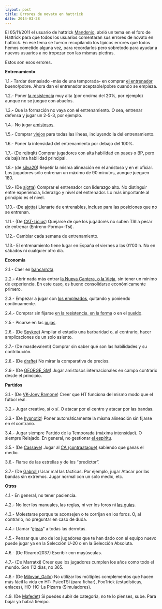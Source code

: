 ```yaml
---
layout: post
title: Errores de novato en hattrick
date: 2014-03-28
---
```


El 05/11/2011 el usuario de hattrick [Mandonio](http://www.hattrick.org/Club/Manager/?userId=6243152), abrió un tema en el foro de Hattrick para que todos los usuarios comentaran sus errores de novato en hattrick. En ese tema se fueron recopilando los típicos errores que todos hemos cometido alguna vez, para recordarlos pero sobretodo para ayudar a nuevos usuarios a no tropezar con las mismas piedras.

Estos son esos errores.

  
**Entrenamiento**

1.1.- Tardar demasiado -más de una temporada- en comprar [el entrenador](http://www.guiaocerin.com/es/el-entrenador/) bueno/pobre. Ahora dan el entrenador aceptable/pobre cuando se empieza.

1.2.- Poner [la resistencia](http://www.guiaocerin.com/es/porcentaje-de-resistencia/) muy alta (por encima del 20%, por ejemplo) aunque no se juegue con abuelos.

1.3.- Que la formación no vaya con el entrenamiento. O sea, entrenar defensa y jugar un 2-5-3, por ejemplo.

1.4.- No jugar [amistosos](http://www.guiaocerin.com/es/partidos-amistosos/).

1.5.- Comprar [viejos](http://www.guiaocerin.com/es/jugadores-viejos-ventajas-e-inconvenientes/) para todas las líneas, incluyendo la del entrenamiento.

1.6.- Poner la intensidad del entrenamiento por debajo del 100%.

1.7.- (De [rqltrqlt](http://www.hattrick.org/Club/Manager/?userId=10874821)) Comprar jugadores con alta habilidad en pases o BP, pero de bajísima habilidad principal.

1.8.- (de [silva20](http://www.hattrick.org/Club/Manager/?userId=7843065)) Repetir la misma alineación en el amistoso y en el oficial. Los jugadores sólo entrenan un máximo de 90 minutos, aunque jueguen 180.

1.9.- (De [ajotta](http://www.hattrick.org/Club/Manager/?userId=9670727)) Comprar el entrenador con liderazgo alto. No distinguir entre experiencia, liderazgo y nivel del entrenador. Lo más importante al principio es el nivel.

1.10.- (De [ajotta](http://www.hattrick.org/Club/Manager/?userId=9670727)) Llenarte de entrenables, incluso para las posiciones que no se entrenan.

1.11.- (De [CAT-Licius](http://www.hattrick.org/Club/Manager/?userId=3459594)) Quejarse de que los jugadores no suben TSI a pesar de entrenar (Entreno-Forma=-Tsi).

1.12.- Cambiar cada semana de entrenamiento.

1.13.- El entrenamiento tiene lugar en España el viernes a las 01'00 h. No en sábados ni cualquier otro día.

  
**Economía**

2.1.- Caer en [bancarrota](http://www.guiaocerin.com/es/estrategias-financieras-en-hattrick-intereses-y-bancarrota/).

2.2.- Abrir nada más entrar [la Nueva Cantera, o la Vieja](http://www.guiaocerin.com/es/juveniles-en-hattrick-red-o-academia/), sin tener un mínimo de experiencia. En este caso, es bueno consolidarse económicamente primero.

2.3.- Empezar a jugar con [los empleados](http://www.guiaocerin.com/es/combinaciones-de-empleados-en-hattrick/), quitando y poniendo continuamente.

2.4.- Comprar sin fijarse [en la resistencia, en la forma](http://www.guiaocerin.com/es/forma-y-resistencia/) o en el [sueldo](http://www.guiaocerin.com/es/salarios-de-los-jugadores-en-hattrick/).

2.5.- Picarse en las [pujas](http://www.guiaocerin.com/es/vender-y-comprar-jugadores-en-hattrick/).

2.6.- (De [Spykee](http://www.hattrick.org/Club/Manager/?userId=8985385)) Ampliar el estadio una barbaridad o, al contrario, hacer amplicaciones de un solo asiento.

2.7.- (De masdevalenti) Comprar sin saber qué son las habilidades y su contribución.

2.8.- (De [drafte](http://www.hattrick.org/Club/Manager/?userId=8636778)) No mirar la comparativa de precios.

2.9.- (De [GEORGE\_SM](http://www.hattrick.org/Club/Manager/?userId=11372298)) Jugar amistosos internacionales en campo contrario desde el principio.

  
**Partidos**

3.1.- (De [VK-Joey Ramone](http://www.hattrick.org/Club/Manager/?userId=10552188)) Creer que HT funciona del mismo modo que el fútbol real.

3.2.- Jugar creativo, sí o sí. O atacar por el centro y atacar por las bandas.

3.3.- (De [hypnotiz](http://www.hattrick.org/Club/Manager/?userId=10811954)) Poner automáticamente la misma alineación sin fijarse en el contrario.

3.4.- Jugar siempre Partido de la Temporada (máxima intensidad). O siempre Relajado. En general, no gestionar [el espíritu](http://www.guiaocerin.com/es/espiritu-y-confianza-en-hattrick/).

3.5.- (De [Cassave](http://www.hattrick.org/Club/Manager/?userId=9435856)) Jugar al [CA (contraataque)](http://www.guiaocerin.com/2012/11/contraataques.html) sabiendo que ganas el medio.

3.6.- Fiarse de las estrellas y de los “predictor”.

3.7.- (De [Gabroll](http://www.hattrick.org/Club/Manager/?userId=8998187)) Usar mal las tácticas. Por ejemplo, jugar Atacar por las bandas sin extremos. Jugar normal con un solo medio, etc.

  
**Otros**

4.1.- En general, no tener paciencia.

4.2.- No leer los manuales, las reglas, ni ver los foros ni [las guías](http://www.guiaocerin.com/es/indice/).

4.3.- Molestarse porque te aconsejen o te corrijan en los foros. O, al contrario, no preguntar en caso de duda.

4.4.- Llamar “[ejeas](http://www.guiaocerin.com/es/diccionario-de-hattrick/)” a todas las derrotas.

4.5.- Pensar que uno de los jugadores que te han dado con el equipo nuevo puede jugar ya en la Selección U-20 o en la Selección Absoluta.

4.6.- (De Ricardo2037) Escribir con mayúsculas.

4.7.- (De Marratxi) Creer que los jugadores cumplen los años como todo el mundo. Son 112 días, no 365.

4.8.- (De [Milovan\_Gallo](http://www.hattrick.org/Club/Manager/?userId=11204862)) No utilizar los múltiples complementos que hacen más fácil la vida en HT: PsicoTSI (para fichar), FoxTrick (estadísticas, enlaces), HO-HC-La Pizarra (Simuladores).

4.9. (De [Mafedet](http://www.hattrick.org/Club/Manager/?userId=9686611)) Si puedes subir de categoria, no te lo pienses, sube. Para bajar ya habrá tiempo.
